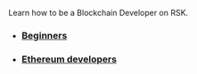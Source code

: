 Learn how to be a Blockchain Developer on RSK.

- ### [Beginners](en/beginners.md)
- ### [Ethereum developers](en/ethereum-devs/index.md)
